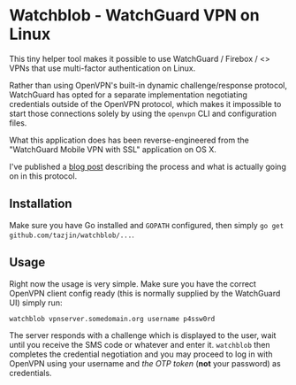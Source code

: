 Watchblob - WatchGuard VPN on Linux
===================================

This tiny helper tool makes it possible to use WatchGuard / Firebox / <<whatever
they are actually called>> VPNs that use multi-factor authentication on Linux.

Rather than using OpenVPN's built-in dynamic challenge/response protocol, WatchGuard
has opted for a separate implementation negotiating credentials outside of the
OpenVPN protocol, which makes it impossible to start those connections solely by
using the `openvpn` CLI and configuration files.

What this application does has been reverse-engineered from the "WatchGuard Mobile VPN
with SSL" application on OS X.

I've published a [blog post](https://www.tazj.in/en/1486830338) describing the process
and what is actually going on in this protocol.

## Installation

Make sure you have Go installed and `GOPATH` configured, then simply
`go get github.com/tazjin/watchblob/...`.

## Usage

Right now the usage is very simple. Make sure you have the correct OpenVPN client
config ready (this is normally supplied by the WatchGuard UI) simply run:

```
watchblob vpnserver.somedomain.org username p4ssw0rd
```

The server responds with a challenge which is displayed to the user, wait until you
receive the SMS code or whatever and enter it. `watchblob` then completes the
credential negotiation and you may proceed to log in with OpenVPN using your username
and *the OTP token* (**not**  your password) as credentials.
